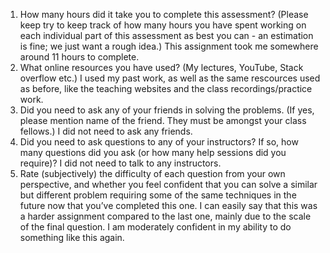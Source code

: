 1.	How many hours did it take you to complete this assessment? (Please keep try to keep track of how many hours you have spent working on each individual part of this assessment as best you can - an estimation is fine; we just want a rough idea.)
This assignment took me somewhere around 11 hours to complete.
2.	What online resources you have used? (My lectures, YouTube, Stack overflow etc.)
I used my past work, as well as the same rescources used as before, like the teaching websites and the class recordings/practice work.
3.	Did you need to ask any of your friends in solving the problems. (If yes, please mention name of the friend. They must be amongst your class fellows.)
I did not need to ask any friends.
4.	Did you need to ask questions to any of your instructors? If so, how many questions did you ask (or how many help sessions did you require)?
I did not need to talk to any instructors.
5.	Rate (subjectively) the difficulty of each question from your own perspective, and whether you feel confident that you can solve a similar but different problem requiring some of the same techniques in the future now that you’ve completed this one.
I can easily say that this was a harder assignment compared to the last one, mainly due to the scale of the final question. I am moderately confident in my ability to do something like this again.
